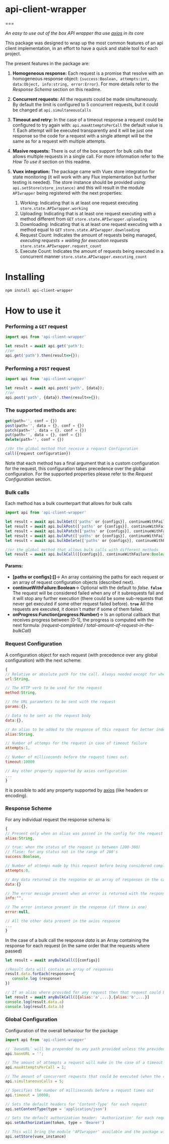 # api-client-wrapper
===

_An easy to use out of the box API wrapper tha use [axios](https://github.com/axios/axios)  in its core_

This package was designed to wrap up the most common features of an api client implementation, in an effort to have a quick and stable tool for each project.

The present features in the package are:

1. **Homogeneous response:** Each request is a promise that resolve with an homogeneous response object: `{success:Boolean, attempts:int, data:Object, info:string, error:Error}`. For more details refer to the _Response Schema_ section on this readme.

1. **Concurrent requests:** All the requests could be made simultaneously. By default the limit is configured to 5 concurrent requests, but it could be changed at `api.simultaneousCalls`

1. **Timeout and retry:** In the case of a timeout response a request could be configured to try again with: `api.maxAttemptsPerCall` the default value is _1_. Each attempt will be executed transparently and it will be just one response so the code for a request with a single attempt will be the same as for a request with multiple attempts.

1. **Masive requests:** There is out of the box support for bulk calls that allows multiple requests in a single call. For more information refer to the _How To use it_ section on this readme.

1. **Vuex integration:** The package came with Vuex store integration for state monitoring (it will work with any Flux implementation but further testing is needed). The store instance should be provided using: `api.setStore(store_instance)` and this will result in the module `APIwrapper` being registered with the next properties:
   1. Working: Indicating that is at least one request executing `store.state.APIwrapper.working`
   1. Uploading: Indicating that is at least one request executing with a method different from `GET` `store.state.APIwrapper.uploading`
   1. Downloading: Indicating that is at least one request executing with a method equal to `GET` `store.state.APIwrapper.downloading`
   1. Request Count: Indicates the amount of requests being managed, _executing requests + waiting for execution requests_ `store.state.APIwrapper.request_count`
   1. Execute Count: Indicates the amount of requests being executed in a concurrent manner `store.state.APIwrapper.executing_count`
   

# Installing
```bash
npm install api-client-wrapper
```

# How to use it

### Performing a `GET` request

```javascript
import api from 'api-client-wrapper'

let result = await api.get('path');
//or
api.get('path').then(result=>{});
```

### Performing a `POST` request

```javascript
import api from 'api-client-wrapper'

let result = await api.post('path', {data});
//or
api.post('path', {data}).then(result=>{});
```

### The supported methods are:
```javascript
get(path='', conf = {})
post(path='', data = {}, conf = {})
patch(path='', data = {}, conf = {})
put(path='', data = {}, conf = {})
delete(path='', conf = {})

//Or the global method that receive a request Configuration
call({request configuration})
```
Note that each method has a final argument that is a custom configuration for the request, this configuration takes precedence over the global configuration. For the supported properties please refer to the _Request Configuration_ section.

### Bulk calls
Each method has a bulk counterpart that allows for bulk calls

```javascript
import api from 'api-client-wrapper'

let result = await api.bulkGet(['paths' or {configs}], continueWithFailure:Boolean, onProgress)
let result = await api.bulkPost(['paths' or {configs}], continueWithFailure:Boolean, onProgress)
let result = await api.bulkPatch(['paths' or {configs}], continueWithFailure:Boolean, onProgress)
let result = await api.bulkPut(['paths' or {configs}], continueWithFailure:Boolean, onProgress)
let result = await api.bulkDelete(['paths' or {configs}], continueWithFailure:Boolean, onProgress)

//or the global method that allows bulk calls with different methods
let result = await api.bulkCall([{configs}], continueWithFailure:Boolean, onProgress)
```
#### Params:
* **[paths or configs]:[]**-> An array containing the paths for each request or an array of request configuration objects (described next).
* **continueWithFailure:Boolean**-> Optional with the default to _false_.  **`false`** The request will be considered failed when any of it subrequests fail and it will stop any further execution (there could be some sub-requests that never get executed if some other request failed before). **`true`** All the requests are executed, it doesn´t matter if some of them failed.
* **onProgress:Function(progress:Number)**-> Is an optional callback that receives progress between [0-1], the progress is computed with the next formula: _(request-completed / total-amount-of-request-in-the-bulkCall)_

### Request Configuration
A configuration object for each request (with precedence over any global configuration) with the next scheme:
```javascript
{
// Relative or absolute path for the call. Always needed except for when a path was already passed as an argument
url:String,

// The HTTP verb to be used for the request
method:String,

// the URL parameters to be sent with the request
params:{},

// Data to be sent as the request body
data:{},

// An alias to be added to the response of this request for better indentification with bulk calls
alias:String,

// Number of attemps for the request in case of timeout failure
attempts:1,

// Number of milliseconds before the request times out.
timeout:10000

// Any other property supported by axios configuration
...
}
```

It is possible to add any property supported by [axios](https://github.com/axios/axios) (like headers or encoding).

### Response Scheme

For any individual request the response schema is:
```javascript
{
// Present only when an alias was passed in the config for the request
alias:String,

// true: when the status of the request is between [200-300) 
// flase: for any status not in the range of 200's
success:Boolean,

// Number of attemps made by this request before being considered completed
attempts:0,

// Any data returned in the response or an array of responses in the case of a bulk call
data:{}

// The error message present when an error is returned with the response
info:"",

// The error instance present in the response (if there is one)
error:null,

// All the other data present in the axios response
...
}
```
In the case of a bulk call the response _data_ is an Array containing the response for each request (in the same order that the requests where passed)

```javascript
let result = await anyBulkCall([{configs}]

//Result data will contain an array of responses
result.data.forEach(response=>{
   console.log (response)
})

// If an alias where provided for any request then that request could be accessed with that alias
let result = await anyBulkCall([{alias:'a',...},{alias:'b',...}]
console.log(result.data.a)
console.log(result.data.b)
```

### Global Configuration

Configuration of the overall behaviour for the package

```javascript
import api from 'api-client-wrapper'

// `baseURL` will be prepended to any path provided unless the provided path is absolute.
api.baseURL = '';

// The amount of attempts a request will make in the case of a timeout before failing completely
api.maxAttemptsPerCall = 1;

// The amount of concurrent requests that could be executed (when the requests number exceed this amount the requests are enqueue in a waiting mode)
api.simultaneousCalls = 5;

// Specifies the number of milliseconds before a request times out
api.timeout = 10000;

// Sets the default headers for 'Content-Type' for each request
api.setContentType(type = 'application/json')

// Sets the default authorization header: 'Authorization' for each request
api.setAuthorization(token, type = 'Bearer')

// This will bring the module 'APIwrapper' available and the package will start updating its state
api.setStore(vuex_instance)
```

